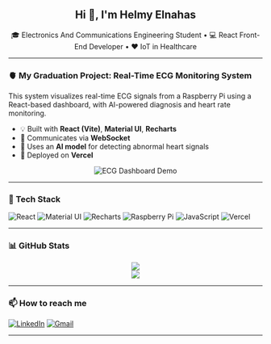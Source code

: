 
<h2 align="center">Hi 👋, I'm Helmy Elnahas</h2>

<p align="center">
🎓 Electronics And Communications Engineering Student • 💻 React Front-End Developer • ❤️ IoT in Healthcare
</p>

---

### 🫀 My Graduation Project: Real-Time ECG Monitoring System

This system visualizes real-time ECG signals from a Raspberry Pi using a React-based dashboard, with AI-powered diagnosis and heart rate monitoring.

- 💡 Built with **React (Vite)**, **Material UI**, **Recharts**
- 📡 Communicates via **WebSocket**
- 🧠 Uses an **AI model** for detecting abnormal heart signals
- 🚀 Deployed on **Vercel**

<p align="center">
  <img src="https://raw.githubusercontent.com/your-username/your-repo/main/images/ecg_dashboard_demo.png" alt="ECG Dashboard Demo" />
</p>

---

### 🧰 Tech Stack

![React](https://img.shields.io/badge/-React-black?style=flat-square&logo=react)
![Material UI](https://img.shields.io/badge/-MaterialUI-007FFF?style=flat-square&logo=mui)
![Recharts](https://img.shields.io/badge/-Recharts-EB5286?style=flat-square&logo=recharts)
![Raspberry Pi](https://img.shields.io/badge/-RaspberryPi-C51A4A?style=flat-square&logo=raspberry-pi)
![JavaScript](https://img.shields.io/badge/-JavaScript-F7DF1E?style=flat-square&logo=javascript)
![Vercel](https://img.shields.io/badge/-Vercel-000?style=flat-square&logo=vercel)

---

### 📊 GitHub Stats

<p align="center">
  <img src="https://github-readme-stats.vercel.app/api?username=Helmy6&show_icons=true&theme=tokyonight" />
  <br/>
  <img src="https://github-readme-stats.vercel.app/api/top-langs/?username=Helmy6&layout=compact&theme=tokyonight" />
</p>

---

### 📫 How to reach me

[![LinkedIn](https://img.shields.io/badge/-LinkedIn-0077B5?style=flat-square&logo=linkedin)](https://linkedin.com/in/helmy-elnahas54)
[![Gmail](https://img.shields.io/badge/-Gmail-D14836?style=flat-square&logo=gmail)](mailto:nelnahas54@gmail.com)

---

<!-- Optional: GitHub activity graph -->
<!-- ![GitHub Activity Graph](https://github-readme-activity-graph.vercel.app/graph?username=your-username&theme=tokyo-night) -->

